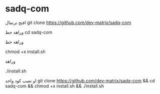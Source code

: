 # sadq-com
افتح ترنمال 
git clone https://github.com/dev-matrix/sadq-com

وراهة حط 
cd sadq-com

وراهة حط 

chmod +x install.sh

وراهة 

./install.sh

او نصب كود واحد
git clone https://github.com/dev-matrix/sadq-com && cd sadq-com && chmod +x install.sh && ./install.sh
